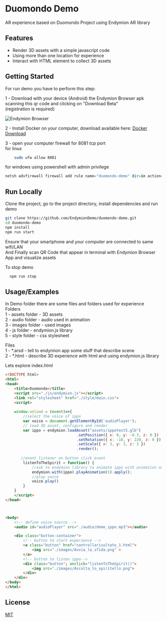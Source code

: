 
# Duomondo Demo

AR experience based on Duomondo Project using Endymion AR library



## Features

- Render 3D assets with a simple javascript code
- Using more than one location for experience
- Interact with HTML element to collect 3D assets


## Getting Started

For run demo you have to perform this step:   

1 - Download with your device (Android) the Endymion Browser apk scanning this qr code and clicking on "Download Beta"        
    (registration is required)   

![Endymion Browser](https://endymion.tech/endymion-address-qrcode-300x300.png)      



2 - Install Docker on your computer, download available here: [Docker Download](https://docs.docker.com/desktop/)

3 - open your computer firewall for 8081 tcp port   
for linux
```bash
    sudo ufw allow 8081
```
for windows using powershell with admin privilege
```powershell
netsh advfirewall firewall add rule name="duomondo-demo" dir=in action=allow protocol=TCP localport=8081
```
    
## Run Locally

Clone the project, go to the project directory, install dependencies and run demo

```bash
git clone https://github.com/EndymionDemo/duomondo-demo.git  
cd duomondo-demo    
npm install   
npm run start   

```
Ensure that your smartphone and your computer are connected to same wifi/LAN        
And Finally scan QR Code that appear in terminal with Endymion Browser App and visualize assets


To stop demo    

```bash
  npm run stop
```

## Usage/Examples
In Demo folder there are some files and folders used for experience        
Folders     
1 - assets folder - 3D assets           
2 - audio folder - audio used in animation           
3 - images folder - used images     
4 - js folder - endymion.js library         
5 - style folder - css stylesheet     

Files       
1 - *.arsd - tell to endymion app some stuff that describe scene        
2 - *.html - describe 3D experience with html and using endymion.js library     

Lets explore index.html
```html
<!DOCTYPE html>
<html>
<head>
    <title>Duomondo</title>
    <script src="./js/endymion.js"></script>
    <link rel="stylesheet" href="./style/main.css">
    <script>
    
    window.onload = (event)=>{
        //select the voice of ippo
        var voice = document.getElementById('audioPlayer');
        // load 3D asset, configure and render 
        var ippo = endymion.loadAsset("assets/ippotest5.glb")
                                .setPosition({ x: 0, y: -0.3, z: 0 })
                                .setRotation({ x: -10, y: 220, z: 0 })
                                .setScale({ x: 3, y: 3, z: 3 })
                                .render();
    
       //event listener on button click event
        listenToTheSpirit = function() {
            //ask to endymion library to animate ippo with animation at index 1
            endymion.with(ippo).playAnimation(1).apply();
            //play voice
            voice.play()
        }
    }
    </script>
</head>



<body>
    <!-- define voice source -->
    <audio id="audioPlayer" src="./audio/demo_ippo.mp3"></audio>

    <div class="button-container">
        <!-- button to start experience -->
        <a class="button" href="controllarisultato_1.html">
            <img src="./images/Avvia_la_sfida.png" >
        </a>
        <!-- button to listen ippo-->
        <div class="button"; onclick="listenToTheSpirit()">
            <img src="./images/Ascolta_lo_spiritello.png">
        </div>
    </div>
</body>
</html>
```


## License

[MIT](https://choosealicense.com/licenses/mit/)

